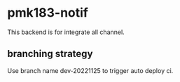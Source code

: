 # pmk183-notif
This backend is for integrate all channel.

## branching strategy
Use branch name dev-20221125 to trigger auto deploy ci.
